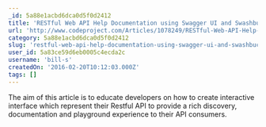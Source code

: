 ```yaml
---
_id: 5a88e1acbd6dca0d5f0d2412
title: 'RESTful Web API Help Documentation using Swagger UI and Swashbuckle'
url: 'http://www.codeproject.com/Articles/1078249/RESTful-Web-API-Help-Documentation-using-Swagger-U'
category: 5a88e1acbd6dca0d5f0d2412
slug: 'restful-web-api-help-documentation-using-swagger-ui-and-swashbuckle-2'
user_id: 5a83ce59d6eb0005c4ecda2c
username: 'bill-s'
createdOn: '2016-02-20T10:12:03.000Z'
tags: []
---
```


The aim of this article is to educate developers on how to create interactive interface which represent their Restful API to provide a rich discovery, documentation and playground experience to their API consumers.

